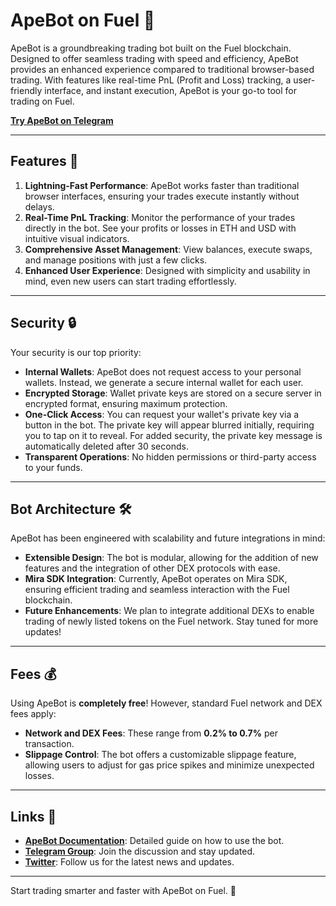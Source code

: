 # ApeBot on Fuel 🚀

ApeBot is a groundbreaking trading bot built on the Fuel blockchain. Designed to offer seamless trading with speed and efficiency, ApeBot provides an enhanced experience compared to traditional browser-based trading. With features like real-time PnL (Profit and Loss) tracking, a user-friendly interface, and instant execution, ApeBot is your go-to tool for trading on Fuel.

[**Try ApeBot on Telegram**](https://t.me/your-bot-link)

---

## Features 🌟

1. **Lightning-Fast Performance**: ApeBot works faster than traditional browser interfaces, ensuring your trades execute instantly without delays.
2. **Real-Time PnL Tracking**: Monitor the performance of your trades directly in the bot. See your profits or losses in ETH and USD with intuitive visual indicators.
3. **Comprehensive Asset Management**: View balances, execute swaps, and manage positions with just a few clicks.
4. **Enhanced User Experience**: Designed with simplicity and usability in mind, even new users can start trading effortlessly.

---

## Security 🔒

Your security is our top priority:
- **Internal Wallets**: ApeBot does not request access to your personal wallets. Instead, we generate a secure internal wallet for each user.
- **Encrypted Storage**: Wallet private keys are stored on a secure server in encrypted format, ensuring maximum protection.
- **One-Click Access**: You can request your wallet's private key via a button in the bot. The private key will appear blurred initially, requiring you to tap on it to reveal. For added security, the private key message is automatically deleted after 30 seconds.
- **Transparent Operations**: No hidden permissions or third-party access to your funds.

---

## Bot Architecture 🛠️

ApeBot has been engineered with scalability and future integrations in mind:
- **Extensible Design**: The bot is modular, allowing for the addition of new features and the integration of other DEX protocols with ease.
- **Mira SDK Integration**: Currently, ApeBot operates on Mira SDK, ensuring efficient trading and seamless interaction with the Fuel blockchain.
- **Future Enhancements**: We plan to integrate additional DEXs to enable trading of newly listed tokens on the Fuel network. Stay tuned for more updates!

---

## Fees 💰

Using ApeBot is **completely free**! However, standard Fuel network and DEX fees apply:
- **Network and DEX Fees**: These range from **0.2% to 0.7%** per transaction.
- **Slippage Control**: The bot offers a customizable slippage feature, allowing users to adjust for gas price spikes and minimize unexpected losses.

---

## Links 🔗

- **[ApeBot Documentation](https://tricky-coconut.gitbook.io/ape-bot-on-fuel/about-apebot-on-fuel)**: Detailed guide on how to use the bot.
- **[Telegram Group](https://t.me/apebotfuel)**: Join the discussion and stay updated.
- **[Twitter](https://x.com/apebotonfuel)**: Follow us for the latest news and updates.

---

Start trading smarter and faster with ApeBot on Fuel. 🚀
